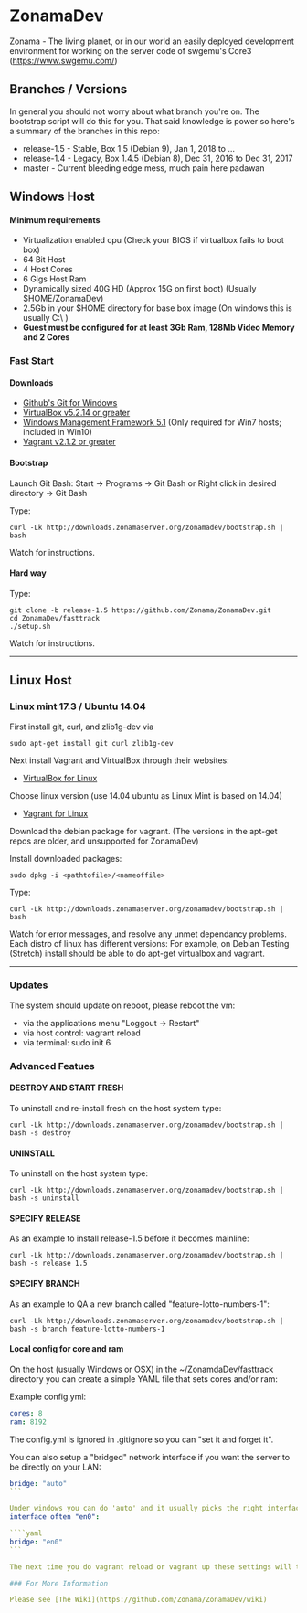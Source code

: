 # ZonamaDev

Zonama - The living planet, or in our world an easily deployed development environment for working on the server code of swgemu's Core3 (https://www.swgemu.com/)

## Branches / Versions

In general you should not worry about what branch you're on.  The bootstrap script will do this for you. That said knowledge is power so here's a summary of the branches in this repo:

* release-1.5 - Stable, Box 1.5 (Debian 9), Jan 1, 2018 to ...
* release-1.4 - Legacy, Box 1.4.5 (Debian 8), Dec 31, 2016 to Dec 31, 2017
* master - Current bleeding edge mess, much pain here padawan

## Windows Host

#### Minimum requirements
- Virtualization enabled cpu (Check your BIOS if virtualbox fails to boot box)
- 64 Bit Host
- 4 Host Cores
- 6 Gigs Host Ram
- Dynamically sized 40G HD (Approx 15G on first boot) (Usually $HOME/ZonamaDev)
- 2.5Gb in your $HOME directory for base box image (On windows this is usually C:\ )
- **Guest must be configured for at least 3Gb Ram, 128Mb Video Memory and 2 Cores**

### Fast Start

#### Downloads
* [Github's Git for Windows](https://git-for-windows.github.io)
* [VirtualBox v5.2.14 or greater](https://www.virtualbox.org/wiki/Downloads)
* [Windows Management Framework 5.1](https://www.microsoft.com/en-us/download/details.aspx?id=54616) (Only required for Win7 hosts; included in Win10)
* [Vagrant v2.1.2 or greater](https://www.vagrantup.com/downloads.html)

#### Bootstrap
Launch Git Bash: Start -> Programs -> Git Bash
or
Right click in desired directory -> Git Bash

Type:
````
curl -Lk http://downloads.zonamaserver.org/zonamadev/bootstrap.sh | bash
````

Watch for instructions.

#### Hard way

Type:
````
git clone -b release-1.5 https://github.com/Zonama/ZonamaDev.git
cd ZonamaDev/fasttrack
./setup.sh
````

Watch for instructions.

---

## Linux Host

### Linux mint 17.3 / Ubuntu 14.04
First install git, curl, and zlib1g-dev via
````
sudo apt-get install git curl zlib1g-dev
````
Next install Vagrant and VirtualBox through their websites:
 * [VirtualBox for Linux](https://www.virtualbox.org/wiki/Linux_Downloads)

Choose linux version (use 14.04 ubuntu as Linux Mint is based on 14.04)

 * [Vagrant for Linux](https://www.vagrantup.com/downloads.html)

Download the debian package for vagrant.  (The versions in the apt-get repos are older, and unsupported for ZonamaDev)

Install downloaded packages:
````
sudo dpkg -i <pathtofile>/<nameoffile>
````
Type:
````
curl -Lk http://downloads.zonamaserver.org/zonamadev/bootstrap.sh | bash
````
Watch for error messages, and resolve any unmet dependancy problems.  Each distro of linux has different versions:
For example, on Debian Testing (Stretch) install should be able to do apt-get virtualbox and vagrant.

---

### Updates

The system should update on reboot, please reboot the vm:

* via the applications menu "Loggout -> Restart"
* via host control: vagrant reload
* via terminal: sudo init 6

### Advanced Featues

#### DESTROY AND START FRESH

To uninstall and re-install fresh on the host system type:

````
curl -Lk http://downloads.zonamaserver.org/zonamadev/bootstrap.sh | bash -s destroy
````

#### UNINSTALL

To uninstall on the host system type:

````
curl -Lk http://downloads.zonamaserver.org/zonamadev/bootstrap.sh | bash -s uninstall
````

#### SPECIFY RELEASE

As an example to install release-1.5 before it becomes mainline:

````
curl -Lk http://downloads.zonamaserver.org/zonamadev/bootstrap.sh | bash -s release 1.5
````

#### SPECIFY BRANCH

As an example to QA a new branch called "feature-lotto-numbers-1":

````
curl -Lk http://downloads.zonamaserver.org/zonamadev/bootstrap.sh | bash -s branch feature-lotto-numbers-1
````

#### Local config for core and ram

On the host (usually Windows or OSX) in the ~/ZonamdaDev/fasttrack directory you can create a simple YAML file that sets cores and/or ram:

Example config.yml:
```yaml
cores: 8
ram: 8192
```
The config.yml is ignored in .gitignore so you can "set it and forget it".

You can also setup a "bridged" network interface if you want the server to be directly on your LAN:

````yaml
bridge: "auto"
```

Under windows you can do 'auto' and it usually picks the right interface on OSX you will need to choose the right
interface often "en0":

````yaml
bridge: "en0"
```

The next time you do vagrant reload or vagrant up these settings will take effect.

### For More Information

Please see [The Wiki](https://github.com/Zonama/ZonamaDev/wiki)
